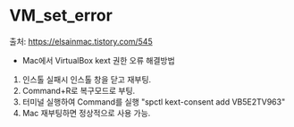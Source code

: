 # VM_set_error

출처: https://elsainmac.tistory.com/545

* Mac에서 VirtualBox kext 권한 오류 해결방법

1. 인스톨 실패시 인스톨 창을 닫고 재부팅.
2. Command+R로 복구모드로 부팅.
3. 터미널 실행하여 Command를 실행 "spctl kext-consent add VB5E2TV963"
4. Mac 재부팅하면 정상적으로 사용 가능.
